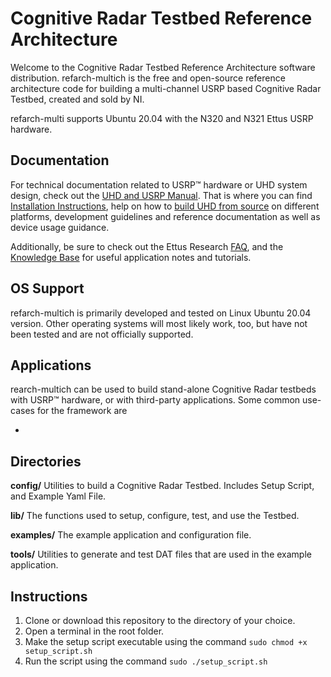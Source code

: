 # Cognitive Radar Testbed Reference Architecture

Welcome to the Cognitive Radar Testbed Reference Architecture software distribution. refarch-multich is the free and open-source reference architecture code for building a multi-channel USRP based Cognitive Radar Testbed, created and sold by NI.

refarch-multi supports Ubuntu 20.04 with the N320 and N321 Ettus USRP hardware.

## Documentation

For technical documentation related to USRP™ hardware or UHD system design, check out the [UHD and USRP Manual](http://files.ettus.com/manual/). That is where you can find [Installation Instructions](http://files.ettus.com/manual/page_install.html), help on how to [build UHD from source](http://files.ettus.com/manual/page_build_guide.html) on different platforms, development guidelines and reference documentation as well as device usage guidance.

Additionally, be sure to check out the Ettus Research [FAQ](https://kb.ettus.com/Technical_FAQ), and the [Knowledge Base](http://kb.ettus.com/) for useful application notes and tutorials.

## OS Support

refarch-multich is primarily developed and tested on Linux Ubuntu 20.04 version. Other operating systems will most likely work, too, but have not been tested and are not officially supported.

## Applications

rearch-multich can be used to build stand-alone Cognitive Radar testbeds with USRP™ hardware, or with third-party applications. Some common use-cases for the framework are

- 

## Directories

**config/**
Utilities to build a Cognitive Radar Testbed. Includes Setup Script, and Example Yaml File.

**lib/**
The functions used to setup, configure, test, and use the Testbed.

**examples/**
The example application and configuration file.

**tools/**
Utilities to generate and test DAT files that are used in the example application.


## Instructions

1. Clone or download this repository to the directory of your choice.
2. Open a terminal in the root folder.
3. Make the setup script executable using the command `sudo chmod +x setup_script.sh`
4. Run the script using the command `sudo ./setup_script.sh`